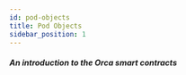 ```yaml
---
id: pod-objects
title: Pod Objects
sidebar_position: 1
---
```


##### An introduction to the Orca smart contracts

